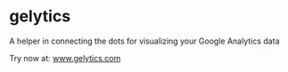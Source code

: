 # gelytics
A helper in connecting the dots  for visualizing your Google Analytics data


Try now at: www.gelytics.com
